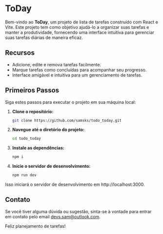 # ToDay

Bem-vindo ao **ToDay**, um projeto de lista de tarefas construído com React e Vite. Este projeto tem como objetivo ajudá-lo a organizar suas tarefas e manter a produtividade, fornecendo uma interface intuitiva para gerenciar suas tarefas diárias de maneira eficaz.

## Recursos

- Adicione, edite e remova tarefas facilmente.
- Marque tarefas como concluídas para acompanhar seu progresso.
- Interface amigável e intuitiva para um gerenciamento de tarefas.

## Primeiros Passos

Siga estes passos para executar o projeto em sua máquina local:

1. **Clone o repositório:**

   ```bash
   git clone https://github.com/samsks/todo_today.git

2. **Navegue até o diretório do projeto:**

   ```bash
   cd todo_today

3. **Instale as dependências:**

   ```bash
   npm i

4. **Inicie o servidor de desenvolvimento:**

   ```bash
   npm run dev

Isso iniciará o servidor de desenvolvimento em http://localhost:3000.

## Contato
Se você tiver alguma dúvida ou sugestão, sinta-se à vontade para entrar em contato pelo email devs.sam@outlook.com.

Feliz planejamento de tarefas!

